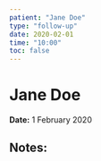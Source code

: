 ```yaml
---
patient: "Jane Doe"
type: "follow-up"
date: 2020-02-01
time: "10:00"
toc: false
---
```


# Jane Doe

**Date:** 1 February 2020

## Notes:

